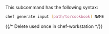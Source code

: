 This subcommand has the following syntax:

```bash
chef generate input [path/to/cookbook] NAME
```

{{/* Delete used once in chef-workstation */}}